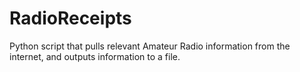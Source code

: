 # RadioReceipts
Python script that pulls relevant Amateur Radio information from the internet, and outputs information to a file.
